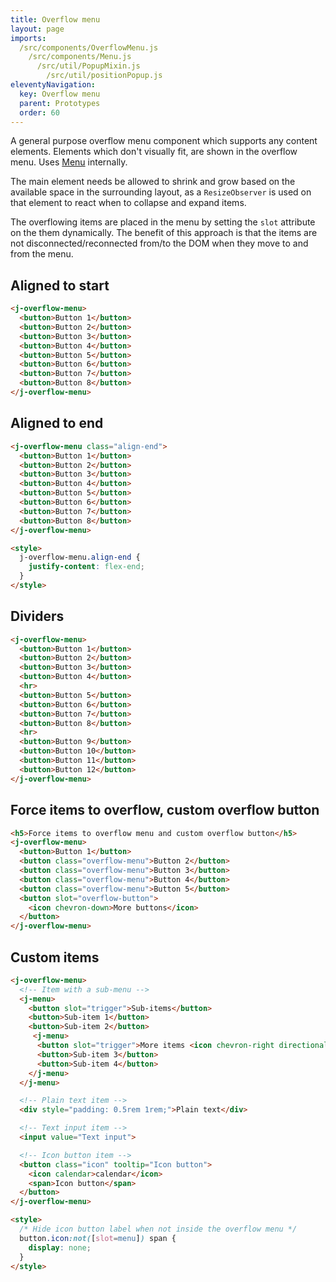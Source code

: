```yaml
---
title: Overflow menu
layout: page
imports:
  /src/components/OverflowMenu.js
    /src/components/Menu.js
      /src/util/PopupMixin.js
        /src/util/positionPopup.js
eleventyNavigation:
  key: Overflow menu
  parent: Prototypes
  order: 60
---
```


A general purpose overflow menu component which supports any content elements. Elements which don't visually fit, are shown in the overflow menu. Uses [Menu](/prototypes/menu) internally.

The main element needs be allowed to shrink and grow based on the available space in the surrounding layout, as a `ResizeObserver` is used on that element to react when to collapse and expand items.

The overflowing items are placed in the menu by setting the `slot` attribute on the them dynamically. The benefit of this approach is that the items are not disconnected/reconnected from/to the DOM when they move to and from the menu.

## Aligned to start
<render-example></render-example>
```html
<j-overflow-menu>
  <button>Button 1</button>
  <button>Button 2</button>
  <button>Button 3</button>
  <button>Button 4</button>
  <button>Button 5</button>
  <button>Button 6</button>
  <button>Button 7</button>
  <button>Button 8</button>
</j-overflow-menu>
```

## Aligned to end
<render-example></render-example>
```html
<j-overflow-menu class="align-end">
  <button>Button 1</button>
  <button>Button 2</button>
  <button>Button 3</button>
  <button>Button 4</button>
  <button>Button 5</button>
  <button>Button 6</button>
  <button>Button 7</button>
  <button>Button 8</button>
</j-overflow-menu>

<style>
  j-overflow-menu.align-end {
    justify-content: flex-end;
  }
</style>
```

## Dividers
<render-example></render-example>
```html
<j-overflow-menu>
  <button>Button 1</button>
  <button>Button 2</button>
  <button>Button 3</button>
  <button>Button 4</button>
  <hr>
  <button>Button 5</button>
  <button>Button 6</button>
  <button>Button 7</button>
  <button>Button 8</button>
  <hr>
  <button>Button 9</button>
  <button>Button 10</button>
  <button>Button 11</button>
  <button>Button 12</button>
</j-overflow-menu>

```


## Force items to overflow, custom overflow button
<render-example></render-example>
```html
<h5>Force items to overflow menu and custom overflow button</h5>
<j-overflow-menu>
  <button>Button 1</button>
  <button class="overflow-menu">Button 2</button>
  <button class="overflow-menu">Button 3</button>
  <button class="overflow-menu">Button 4</button>
  <button class="overflow-menu">Button 5</button>
  <button slot="overflow-button">
    <icon chevron-down>More buttons</icon>
  </button>
</j-overflow-menu>
```


## Custom items
<render-example></render-example>
```html
<j-overflow-menu>
  <!-- Item with a sub-menu -->
  <j-menu>
    <button slot="trigger">Sub-items</button>
    <button>Sub-item 1</button>
    <button>Sub-item 2</button>
     <j-menu>
      <button slot="trigger">More items <icon chevron-right directional></icon></button>
      <button>Sub-item 3</button>
      <button>Sub-item 4</button>
    </j-menu>
  </j-menu>

  <!-- Plain text item -->
  <div style="padding: 0.5rem 1rem;">Plain text</div>

  <!-- Text input item -->
  <input value="Text input">

  <!-- Icon button item -->
  <button class="icon" tooltip="Icon button">
    <icon calendar>calendar</icon>
    <span>Icon button</span>
  </button>
</j-overflow-menu>

<style>
  /* Hide icon button label when not inside the overflow menu */
  button.icon:not([slot=menu]) span {
    display: none;
  }
</style>
```
